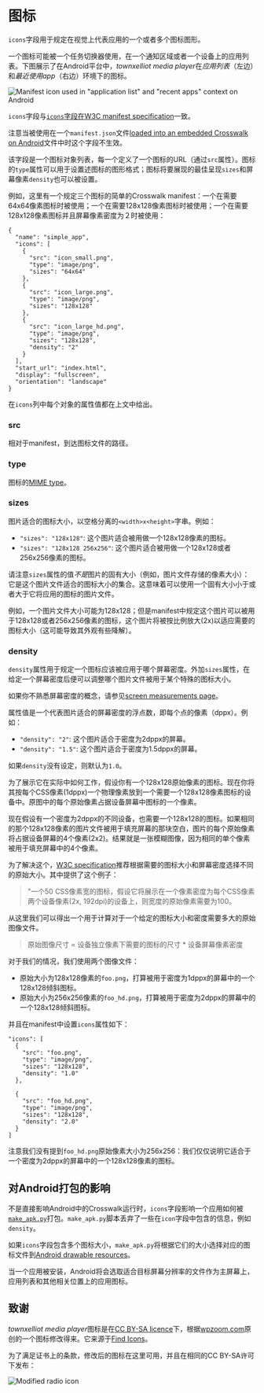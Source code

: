 # 图标

`icons`字段用于规定在视觉上代表应用的一个或者多个图标图形。

一个图标可能被一个任务切换器使用，在一个通知区域或者一个设备上的应用列表。下图展示了在Android平台中，*townxelliot media player*在*应用列表*（左边）和*最近使用app*（右边）环境下的图标。

![Manifest icon used in "application list" and "recent apps" context on Android](/assets/manifest-icon-contexts.png)

`icons`字段与[`icons`字段在W3C manifest specification](http://w3c.github.io/manifest/#icons-member)一致。

注意当被使用在一个`manifest.json`文件[loaded into an embedded Crosswalk on Android](/documentation/manifest/using_the_manifest.html#Load-an-application-into-an-embedded-Crosswalk)文件中时这个字段不生效。

该字段是一个图标对象列表，每一个定义了一个图标的URL（通过`src`属性）。图标的`type`属性可以用于设置述图标的图形格式；图标将要展现的最佳呈现`sizes`和屏幕像素`density`也可以被设置。

例如，这里有一个规定三个图标的简单的Crosswalk manifest：一个在需要64x64像素图标时被使用；一个在需要128x128像素图标时被使用；一个在需要128x128像素图标并且屏幕像素密度为２时被使用：

    {
      "name": "simple_app",
      "icons": [
        {
          "src": "icon_small.png",
          "type": "image/png",
          "sizes": "64x64"
        },
        {
          "src": "icon_large.png",
          "type": "image/png",
          "sizes": "128x128"
        },
        {
          "src": "icon_large_hd.png",
          "type": "image/png",
          "sizes": "128x128",
          "density": "2"
        }
      ],
      "start_url": "index.html",
      "display": "fullscreen",
      "orientation": "landscape"
    }

在`icons`列中每个对象的属性值都在上文中给出。

### src

相对于manifest，到达图标文件的路径。

### type

图标的[MIME type](http://www.iana.org/assignments/media-types/media-types.xhtml)。

### sizes

图片适合的图标大小，以空格分离的`<width>x<height>`字串。例如：

*   `"sizes": "128x128"`: 这个图片适合被用做一个128x128像素的图标。
*   `"sizes": "128x128 256x256"`: 这个图片适合被用做一个128x128或者256x256像素的图标。

请注意`sizes`属性的值*不是*图片的固有大小（例如，图片文件存储的像素大小）：它是这个图片文件适合的图标大小的集合。这意味着可以使用一个固有大小小于或者大于它将应用的图标的图片文件。

例如，一个图片文件大小可能为128x128；但是manifest中规定这个图片可以被用于128x128或者256x256像素的图标，这个图片将被按比例放大(2x)以适应需要的图标大小（这可能导致其外观有些降解）。

### density

`density`属性用于规定一个图标应该被应用于哪个屏幕密度。外加`sizes`属性，在给定一个屏幕密度后便可以调整哪个图片文件被用于某个特殊的图标大小。

如果你不熟悉屏幕密度的概念，请参见[screen measurements page](/documentation/screens/screen_measurements.html)。

属性值是一个代表图片适合的屏幕密度的浮点数，即每个点的像素（dppx）。例如：

*   `"density": "2"`: 这个图片适合于密度为2dppx的屏幕。
*   `"density": "1.5"`: 这个图片适合于密度为1.5dppx的屏幕。

如果`density`没有设定，则默认为`1.0`。

为了展示它在实际中如何工作，假设你有一个128x128原始像素的图标。现在你将其按每个CSS像素(1dppx)一个物理像素放到一个需要一个128x128像素图标的设备中。原图中的每个原始像素占据设备屏幕中图标的一个像素。

现在假设有一个密度为2dppx的不同设备，也需要一个128x128的图标。如果相同的那个128x128像素的图片文件被用于填充屏幕的那块空白，图片的每个原始像素将占据设备屏幕的4个像素(2x2)。结果就是一张模糊图像，因为相同的单个像素被用于填充屏幕中的4个像素。

为了解决这个，[W3C specification](http://www.whatwg.org/specs/web-apps/current-work/#attr-link-sizes)推荐根据需要的图标大小和屏幕密度选择不同的原始大小。其中提供了这个例子：

> "一个50 CSS像素宽的图标，假设它将展示在一个像素密度为每个CSS像素两个设备像素(2x, 192dpi)的设备上，则宽度的原始像素需要为100。

从这里我们可以得出一个用于计算对于一个给定的图标大小和密度需要多大的原始图像文件。

> 原始图像尺寸 = 设备独立像素下需要的图标的尺寸 * 设备屏幕像素密度

对于我们的情况，我们使用两个图像文件：

*   原始大小为128x128像素的`foo.png`，打算被用于密度为1dppx的屏幕中的一个128x128倾斜图标。
*   原始大小为256x256像素的`foo_hd.png`，打算被用于密度为2dppx的屏幕中的一个128x128倾斜图标。 

并且在manifest中设置`icons`属性如下：

    "icons": [
      {
        "src": "foo.png",
        "type": "image/png",
        "sizes": "128x128",
        "density": "1.0"
      },

      {
        "src": "foo_hd.png",
        "type": "image/png",
        "sizes": "128x128",
        "density": "2.0"
      }
    ]

注意我们没有提到`foo_hd.png`原始像素大小为256x256：我们仅仅说明它适合于一个密度为2dppx的屏幕中的一个128x128像素的图标。

<h2 id="Effect-on-Android-packaging">对Android打包的影响</h2>

不是直接影响Android中的Crosswalk运行时，`icons`字段影响一个应用如何被[`make_apk.py`](/documentation/android/run_on_android.html)打包。`make_apk.py`脚本丢弃了一些在`icon`字段中包含的信息，例如`density`。

如果<code>icons</code>字段包含多个图标大小，`make_apk.py`将根据它们的大小选择对应的图标文件到[Android drawable resources](http://developer.android.com/guide/topics/resources/providing-resources.html)。

当一个应用被安装，Android将会选取适合目标屏幕分辨率的文件作为主屏幕上，应用列表和其他相关位置上的应用图标。

## 致谢

*townxelliot media player*图标是在[CC BY-SA licence](https://creativecommons.org/licenses/by-sa/3.0/)下，根据[wpzoom.com](http://www.wpzoom.com/)原创的一个图标修改得来。它来源于[Find Icons](http://findicons.com/icon/457729/radio?id=457887)。

为了满足证书上的条款，修改后的图标在这里可用，并且在相同的CC BY-SA许可下发布：

<img alt="Modified radio icon" title="Modified radio icon" src="/assets/radio.png">
